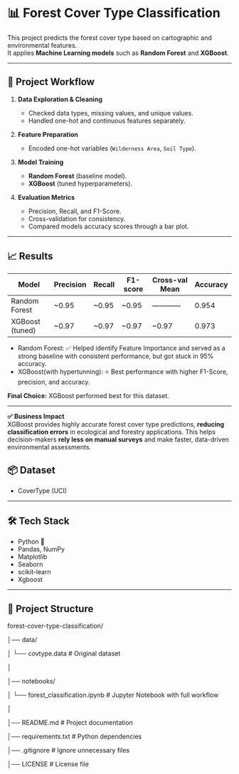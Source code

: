 # 📊 Forest Cover Type Classification

This project predicts the forest cover type based on cartographic and environmental features.  
It applies **Machine Learning models** such as **Random Forest** and **XGBoost**.

---

## 🚀 Project Workflow
1. **Data Exploration & Cleaning**  
   - Checked data types, missing values, and unique values.  
   - Handled one-hot and continuous features separately.  

2. **Feature Preparation**  
   - Encoded one-hot variables (`Wilderness Area`, `Soil Type`).  

3. **Model Training**  
   - **Random Forest** (baseline model).  
   - **XGBoost** (tuned hyperparameters).  

4. **Evaluation Metrics**  
   - Precision, Recall, and F1-Score.  
   - Cross-validation for consistency.  
   - Compared models accuracy scores through a bar plot.  

---

## 📈 Results
| Model           | Precision | Recall | F1-score | Cross-val Mean | Accuracy |
|-----------------|-----------|--------|----------|----------------|----------|
| Random Forest   | ~0.95     | ~0.95  | ~0.95    |  ————          | 0.954    |
| XGBoost (tuned) | ~0.97     | ~0.97  | ~0.97    | ~0.97          | 0.973    |

- Random Forest: ✅ Helped identify Feature Importance and served as a strong baseline with consistent performance, but got stuck in 95% accuracy.
- XGBoost(with hypertunning): ⭐ Best performance with higher F1-Score, precision, and accuracy.  

**Final Choice:** XGBoost performed best for this dataset.

---

**✅ Business Impact**  
XGBoost provides highly accurate forest cover type predictions, **reducing classification errors** in ecological and forestry applications. This helps decision-makers **rely less on manual surveys** and make faster, data-driven environmental assessments.


## 📦 Dataset
- CoverType (UCI)

---

## 🛠️ Tech Stack
- Python 🐍  
- Pandas, NumPy  
- Matplotlib
- Seaborn
- scikit-learn  
- Xgboost

---

## 📂 Project Structure
forest-cover-type-classification/

│── data/

│     └── covtype.data       # Original dataset

│

│── notebooks/

│     └── forest_classification.ipynb  # Jupyter Notebook with full workflow

│

│── README.md                           # Project documentation

│── requirements.txt                    # Python dependencies

│── .gitignore                          # Ignore unnecessary files

│── LICENSE                             # License file
